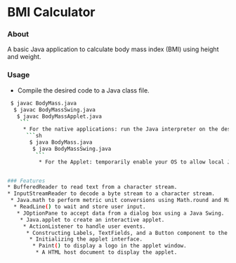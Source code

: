 # BMI Calculator

### About

A basic Java application to calculate body mass index (BMI) using height and weight. 

### Usage

 * Compile the desired code to a Java class file.
  ```sh
   $ javac BodyMass.java
    $ javac BodyMassSwing.java
     $ javac BodyMassApplet.java
      ```
       * For the native applications: run the Java interpreter on the desired file.
        ```sh
         $ java BodyMass.java
          $ java BodyMassSwing.java
           ```
            * For the Applet: temporarily enable your OS to allow local Java applets and open BodyMassApplet.html


### Features
 * BufferedReader to read text from a character stream.
  * InputStreamReader to decode a byte stream to a character stream.
   * Java.math to perform metric unit conversions using Math.round and Math.pow.
    * ReadLine() to wait and store user input.
     * JOptionPane to accept data from a dialog box using a Java Swing.
      * Java.applet to create an interactive applet.
       * ActionListener to handle user events.
        * Constructing Labels, TextFields, and a Button component to the interface.
         * Initializing the applet interface.
          * Paint() to display a logo in the applet window.
           * A HTML host document to display the applet.
